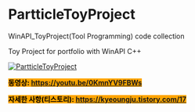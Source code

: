 # PartticleToyProject
WinAPI_ToyProject(Tool Programming) code  collection  

Toy Project for portfolio with WinAPI C++

<!-- <img src="https://img1.daumcdn.net/thumb/R1280x0/?scode=mtistory2&fname=https%3A%2F%2Fblog.kakaocdn.net%2Fdn%2FMa3PT%2FbtrWBhEp68J%2FCYPQy7p6EPkkLvIljIK3Vk%2Fimg.png"> -->
[![PartticleToyProject](https://img1.daumcdn.net/thumb/R1280x0/?scode=mtistory2&fname=https%3A%2F%2Fblog.kakaocdn.net%2Fdn%2FMa3PT%2FbtrWBhEp68J%2FCYPQy7p6EPkkLvIljIK3Vk%2Fimg.png)](https://youtu.be/0KmnYV9FBWs)



<mark style="background-color:orange">**동영상: https://youtu.be/0KmnYV9FBWs**  </mark> 

<mark style="background-color:orange">**자세한 사항(티스토리): https://kyeoungju.tistory.com/17**  </mark> 
